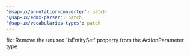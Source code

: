 ```yaml
---
'@sap-ux/annotation-converter': patch
'@sap-ux/edmx-parser': patch
'@sap-ux/vocabularies-types': patch
---
```


fix: Remove the unused 'isEntitySet' property from the ActionParameter type
